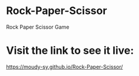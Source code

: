 # Rock-Paper-Scissor
Rock Paper Scissor Game

# Visit the link to see it live:
https://moudy-sy.github.io/Rock-Paper-Scissor/